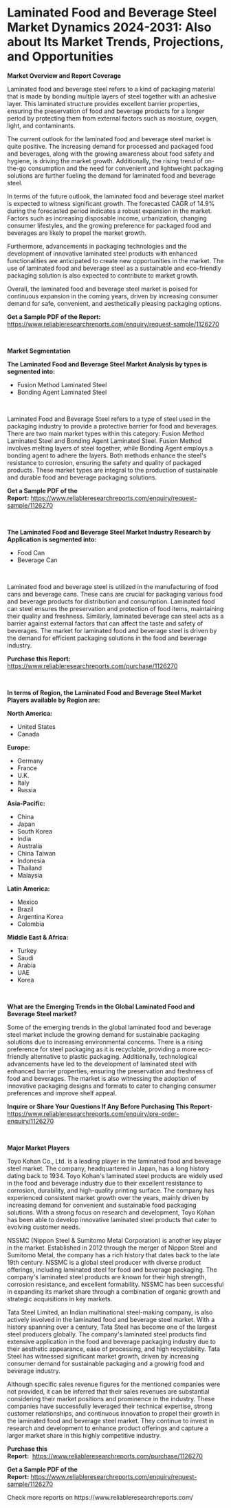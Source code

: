 <p><h1>Laminated Food and Beverage Steel Market Dynamics 2024-2031: Also about Its Market Trends, Projections, and Opportunities</h1></p><p><strong>Market Overview and Report Coverage</strong></p>
<p><p>Laminated food and beverage steel refers to a kind of packaging material that is made by bonding multiple layers of steel together with an adhesive layer. This laminated structure provides excellent barrier properties, ensuring the preservation of food and beverage products for a longer period by protecting them from external factors such as moisture, oxygen, light, and contaminants.</p><p>The current outlook for the laminated food and beverage steel market is quite positive. The increasing demand for processed and packaged food and beverages, along with the growing awareness about food safety and hygiene, is driving the market growth. Additionally, the rising trend of on-the-go consumption and the need for convenient and lightweight packaging solutions are further fueling the demand for laminated food and beverage steel.</p><p>In terms of the future outlook, the laminated food and beverage steel market is expected to witness significant growth. The forecasted CAGR of 14.9% during the forecasted period indicates a robust expansion in the market. Factors such as increasing disposable income, urbanization, changing consumer lifestyles, and the growing preference for packaged food and beverages are likely to propel the market growth.</p><p>Furthermore, advancements in packaging technologies and the development of innovative laminated steel products with enhanced functionalities are anticipated to create new opportunities in the market. The use of laminated food and beverage steel as a sustainable and eco-friendly packaging solution is also expected to contribute to market growth.</p><p>Overall, the laminated food and beverage steel market is poised for continuous expansion in the coming years, driven by increasing consumer demand for safe, convenient, and aesthetically pleasing packaging options.</p></p>
<p><strong>Get a Sample PDF of the Report:</strong> <a href="https://www.reliableresearchreports.com/enquiry/request-sample/1126270">https://www.reliableresearchreports.com/enquiry/request-sample/1126270</a></p>
<p>&nbsp;</p>
<p><strong>Market Segmentation</strong></p>
<p><strong>The Laminated Food and Beverage Steel Market Analysis by types is segmented into:</strong></p>
<p><ul><li>Fusion Method Laminated Steel</li><li>Bonding Agent Laminated Steel</li></ul></p>
<p>&nbsp;</p>
<p><p>Laminated Food and Beverage Steel refers to a type of steel used in the packaging industry to provide a protective barrier for food and beverages. There are two main market types within this category: Fusion Method Laminated Steel and Bonding Agent Laminated Steel. Fusion Method involves melting layers of steel together, while Bonding Agent employs a bonding agent to adhere the layers. Both methods enhance the steel's resistance to corrosion, ensuring the safety and quality of packaged products. These market types are integral to the production of sustainable and durable food and beverage packaging solutions.</p></p>
<p><strong>Get a Sample PDF of the Report:</strong>&nbsp;<a href="https://www.reliableresearchreports.com/enquiry/request-sample/1126270">https://www.reliableresearchreports.com/enquiry/request-sample/1126270</a></p>
<p>&nbsp;</p>
<p><strong>The Laminated Food and Beverage Steel Market Industry Research by Application is segmented into:</strong></p>
<p><ul><li>Food Can</li><li>Beverage Can</li></ul></p>
<p>&nbsp;</p>
<p><p>Laminated food and beverage steel is utilized in the manufacturing of food cans and beverage cans. These cans are crucial for packaging various food and beverage products for distribution and consumption. Laminated food can steel ensures the preservation and protection of food items, maintaining their quality and freshness. Similarly, laminated beverage can steel acts as a barrier against external factors that can affect the taste and safety of beverages. The market for laminated food and beverage steel is driven by the demand for efficient packaging solutions in the food and beverage industry.</p></p>
<p><strong>Purchase this Report:</strong>&nbsp; <a href="https://www.reliableresearchreports.com/purchase/1126270">https://www.reliableresearchreports.com/purchase/1126270</a></p>
<p>&nbsp;</p>
<p><strong>In terms of Region, the Laminated Food and Beverage Steel Market Players available by Region are:</strong></p>
<p>
    <p> <strong> North America: </strong>
        <ul>
            <li>United States</li>
            <li>Canada</li>
        </ul>
        </p> 
    <p> <strong> Europe: </strong>
        <ul>
            <li>Germany</li>
            <li>France</li>
            <li>U.K.</li>
            <li>Italy</li>
            <li>Russia</li>
        </ul>
        </p> 
    <p> <strong> Asia-Pacific: </strong>
        <ul>
            <li>China</li>
            <li>Japan</li>
            <li>South Korea</li>
            <li>India</li>
            <li>Australia</li>
            <li>China Taiwan</li>
            <li>Indonesia</li>
            <li>Thailand</li>
            <li>Malaysia</li>
        </ul>
        </p> 
    <p> <strong> Latin America: </strong>
        <ul>
            <li>Mexico</li>
            <li>Brazil</li>
            <li>Argentina Korea</li>
            <li>Colombia</li>
        </ul>
        </p> 
    <p> <strong> Middle East & Africa: </strong>
        <ul>
            <li>Turkey</li>
            <li>Saudi</li>
            <li>Arabia</li>
            <li>UAE</li>
            <li>Korea</li>
        </ul>
    </p>
    </p>
<p>&nbsp;</p>
<p><strong>What are the Emerging Trends in the Global Laminated Food and Beverage Steel market?</strong></p>
<p><p>Some of the emerging trends in the global laminated food and beverage steel market include the growing demand for sustainable packaging solutions due to increasing environmental concerns. There is a rising preference for steel packaging as it is recyclable, providing a more eco-friendly alternative to plastic packaging. Additionally, technological advancements have led to the development of laminated steel with enhanced barrier properties, ensuring the preservation and freshness of food and beverages. The market is also witnessing the adoption of innovative packaging designs and formats to cater to changing consumer preferences and improve shelf appeal.</p></p>
<p><strong>Inquire or Share Your Questions If Any Before Purchasing This Report</strong>- <a href="https://www.reliableresearchreports.com/enquiry/pre-order-enquiry/1126270">https://www.reliableresearchreports.com/enquiry/pre-order-enquiry/1126270</a></p>
<p>&nbsp;</p>
<p><strong>Major Market Players</strong></p>
<p><p>Toyo Kohan Co., Ltd. is a leading player in the laminated food and beverage steel market. The company, headquartered in Japan, has a long history dating back to 1934. Toyo Kohan's laminated steel products are widely used in the food and beverage industry due to their excellent resistance to corrosion, durability, and high-quality printing surface. The company has experienced consistent market growth over the years, mainly driven by increasing demand for convenient and sustainable food packaging solutions. With a strong focus on research and development, Toyo Kohan has been able to develop innovative laminated steel products that cater to evolving customer needs.</p><p>NSSMC (Nippon Steel & Sumitomo Metal Corporation) is another key player in the market. Established in 2012 through the merger of Nippon Steel and Sumitomo Metal, the company has a rich history that dates back to the late 19th century. NSSMC is a global steel producer with diverse product offerings, including laminated steel for food and beverage packaging. The company's laminated steel products are known for their high strength, corrosion resistance, and excellent formability. NSSMC has been successful in expanding its market share through a combination of organic growth and strategic acquisitions in key markets. </p><p>Tata Steel Limited, an Indian multinational steel-making company, is also actively involved in the laminated food and beverage steel market. With a history spanning over a century, Tata Steel has become one of the largest steel producers globally. The company's laminated steel products find extensive application in the food and beverage packaging industry due to their aesthetic appearance, ease of processing, and high recyclability. Tata Steel has witnessed significant market growth, driven by increasing consumer demand for sustainable packaging and a growing food and beverage industry.</p><p>Although specific sales revenue figures for the mentioned companies were not provided, it can be inferred that their sales revenues are substantial considering their market positions and prominence in the industry. These companies have successfully leveraged their technical expertise, strong customer relationships, and continuous innovation to propel their growth in the laminated food and beverage steel market. They continue to invest in research and development to enhance product offerings and capture a larger market share in this highly competitive industry.</p></p>
<p><strong>Purchase this Report:</strong>&nbsp;&nbsp;<a href="https://www.reliableresearchreports.com/purchase/1126270">https://www.reliableresearchreports.com/purchase/1126270</a></p>
<p></p>
<p><strong>Get a Sample PDF of the Report:</strong>&nbsp;<a href="https://www.reliableresearchreports.com/enquiry/request-sample/1126270">https://www.reliableresearchreports.com/enquiry/request-sample/1126270</a></p>
<p>Check more reports on https://www.reliableresearchreports.com/</p>